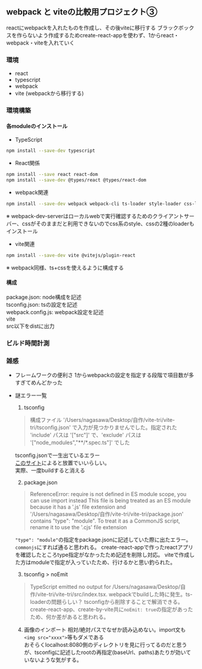 ## webpack と viteの比較用プロジェクト③
reactにwebpackを入れたものを作成し、その後viteに移行する
ブラックボックスを作らないよう作成するためcreate-react-appを使わず、1からreact・webpack・viteを入れていく

### 環境
- react
- typescript
- webpack
- vite (webpackから移行する)

### 環境構築
#### 各moduleのインストール
- TypeScript
```sh
npm install --save-dev typescript
```
- React関係
```sh
npm install --save react react-dom
npm install --save-dev @types/react @types/react-dom
```
- webpack関連
```sh
npm install --save-dev webpack webpack-cli ts-loader style-loader css-loader html-webpack-plugin webpack-dev-server
```
※ webpack-dev-serverはローカルwebで実行確認するためのクライアントサーバー、cssがそのままだと利用できないのでcss系のstyle、cssの2種のloaderもインストール

- vite関連
```sh
npm install --save-dev vite @vitejs/plugin-react
```
※ webpack同様、ts+cssを使えるように構成する

#### 構成
package.json: node構成を記述<br>
tsconfig.json: tsの設定を記述<br>
webpack.config.js: webpack設定を記述<br>
vite<br>
src以下をdistに出力

### ビルド時間計測


### 雑感
- フレームワークの便利さ
  1からwebpackの設定を指定する段階で項目数が多すぎてめんどかった
- 謎エラー一覧
  1. tsconfig
    > 構成ファイル '/Users/nagasawa/Desktop/自作/vite-tri/vite-tri/tsconfig.json' で入力が見つかりませんでした。指定された 'include' パスは '["src"]' で、'exclude' パスは '["node_modules","**/*.spec.ts"]' でした

    tsconfig.jsonで一生出ているエラー<br>
    [このサイト](https://insider.10bace.com/2017/11/29/typescript-ts18003-error/)によると放置でいいらしい。<br>
    実際、一度buildすると消える

  2. package.json
    > ReferenceError: require is not defined in ES module scope, you can use import instead
  This file is being treated as an ES module because it has a '.js' file extension and '/Users/nagasawa/Desktop/自作/vite-tri/vite-tri/package.json' contains "type": "module". To treat it as a CommonJS script, rename it to use the '.cjs' file extension

    `"type": "module"`の指定をpackage.jsonに記述していた際に出たエラー。`commonjs`にすれば通ると思われる。
    create-react-appで作ったreactアプリを確認したところtype指定がなかったため記述を削除し対応。
    viteで作成した方はmoduleで指定が入っていたため、行けるかと思い釣られた。

  3. tsconfig > noEmit
    > TypeScript emitted no output for /Users/nagasawa/Desktop/自作/vite-tri/vite-tri/src/index.tsx.
    webpackでbuildした時に発生。ts-loaderの問題らしい？
    tsconfigから削除することで解消できる。
    create-react-app、create-by-vite共に`noEmit: true`の指定があったため、何か差があると思われる。

  4. 画像のインポート
    相対/絶対パスでなぜか読み込めない。import文も`<img src="xxxx">`等もダメである<br>
    おそらくlocalhost:8080側のディレクトリを見に行ってるのだと思うが、tsconfigに記述したrootの再指定(baseUrl、paths)あたりが効いていないような気がする。
